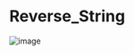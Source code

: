 # Reverse_String


![image](https://github.com/safacanmetin/.NET_Reverse_String/assets/48357757/c36a13c4-dcf9-4468-9904-be64fe08f0db)
